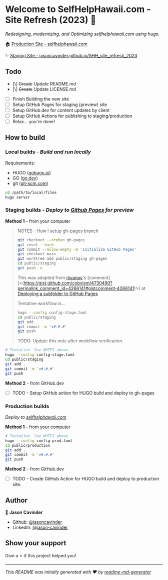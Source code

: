 # Welcome to SelfHelpHawaii.com - Site Refresh (2023) 👋

_Redesigning, modernizing, and Optimizing selfhelphawaii.com using hugo._

🏠 [Production Site - selfhelphawaii.com](http://selfhelphawaii.com)

✨ [Staging Site - jasoncavinder.github.io/SHH_site_refresh_2023](https://jasoncavinder.github.io/SHH_site_refresh_2023)

## Todo

- [\\] ~~Create~~ Update README.md
- [\\] ~~Create~~ Update LICENSE.md
- [ ] Finish Building the new site
- [ ] Setup GitHub Pages for staging (preview) site
- [ ] Setup GitHub.dev for content updates by client
- [ ] Setup GitHub Actions for publishing to staging/production
- [ ] Relax... you're done!

## How to build

### Local builds - _Build and run locally_

Requirements:

- HUGO ([gohugo.io](https://gohugo.io/))
- GO ([go.dev](https://go.dev))
- git ([git-scm.com](https://git-scm.com))

```sh
cd /path/to/local/files
hugo server
```

### Staging builds - _Deploy to [Github Pages](https://jasoncavinder.github.io/website_selfhelphawaii) for preview_

**Method 1** - from your computer

> NOTES - How I setup gh-pages branch
>
> ```sh
> git checkout --orphan gh-pages
> git reset --hard
> git commit --allow-empty -m 'Initialize GitHub Pages'
> git checkout main
> git worktree add public/staging gh-pages
> cd public/staging
> git push -u
> ```
>
> This was adapted from [riivanov](https://gist.github.com/riivanov)'s [comment](<(<https://gist.github.com/cobyism/4730490?permalink_comment_id=4266141#gistcomment-4266141>)>) at [Deploying a subfolder to GitHub Pages](https://gist.github.com/cobyism/4730490)
>
> Tentative workflow is...
>
> ```sh
> hugo --config config-stage.toml
> cd public/staging
> git add .
> git commit -m 'v#.#.#'
> git push
> ```
>
> TODO: Update this note after workflow verification.

```sh
# Tentative. See NOTES above.
hugo --config config-stage.toml
cd public/staging
git add .
git commit -m 'v#.#.#'
git push
```

**Method 2** - from GitHub.dev

- [ ] TODO - Setup GitHub action for HUGO build and deploy to gh-pages

### Production builds

_Deploy to [selfhelphawaii.com](http://selfhelphawaii.com)_

**Method 1** - from your computer

```sh
# Tentative. See NOTES above.
hugo --config config-prod.toml
cd public/production
git add .
git commit -m 'v#.#.#'
git push
```

**Method 2** - from GitHub.dev

- [ ] TODO - Create GitHub Action for HUGO build and deploy to production site.

## Author

👤 **Jason Cavinder**

- Github: [@jasoncavinder](https://github.com/jasoncavinder)
- LinkedIn: [@jason-cavinder](https://linkedin.com/in/jason-cavinder)

## Show your support

Give a ⭐️ if this project helped you!

---

_This README was initially generated with ❤️ by [readme-md-generator](https://github.com/kefranabg/readme-md-generator)_
